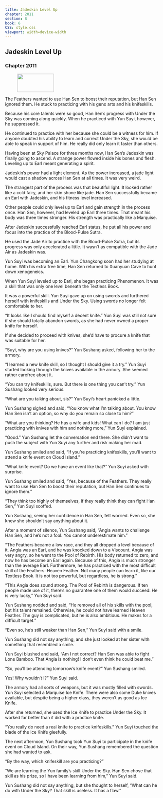 ```yaml
---
title: Jadeskin Level Up
chapter: 2011
section: 8
book: 6
CSS: style.css
viewport: width=device-width
---
```


## Jadeskin Level Up

### Chapter 2011

<figure>
	<img src="../Images/gem.gif" alt="" id="gem" width="120" height="60" />
</figure>

The Feathers wanted to use Han Sen to boost their reputation, but Han Sen ignored them. He stuck to practicing with his geno arts and his knifeskills.

Because his core talents were so good, Han Sen’s progress with Under the Sky was coming along quickly. When he practiced with Yun Suyi, however, he suppressed it.

He continued to practice with her because she could be a witness for him. If anyone doubted his ability to learn and correct Under the Sky, she would be able to speak in support of him. He really did only learn it faster than others.

Having been at Sky Palace for three months now, Han Sen’s Jadeskin was finally going to ascend. A strange power flowed inside his bones and flesh. Leveling up to Earl meant generating a spirit.

Jadeskin’s power had a light element. As the power increased, a jade light would cast a shadow across Han Sen at all times. It was very weird.

The strangest part of the process was that beautiful light. It looked rather like a cold fairy, and her skin shone like jade. Han Sen successfully became an Earl with Jadeskin, and his fitness level increased.

Other people could only level up to Earl and gain strength in the process once. Han Sen, however, had leveled up Earl three times. That meant his body was three times stronger. His strength was practically like a Marquise.

After Jadeskin successfully reached Earl status, he put all his power and focus into the practice of the Blood-Pulse Sutra.

He used the Jade Air to practice with the Blood-Pulse Sutra, but its progress was only accelerated a little. It wasn’t as compatible with the Jade Air as Jadeskin was.

Yun Suyi was becoming an Earl. Yun Changkong soon had her studying at home. With his extra free time, Han Sen returned to Xuanyuan Cave to hunt down xenogeneics.

When Yun Suyi leveled up to Earl, she began practicing Phenomenon. It was a skill that was only one level beneath the Textless Book.

It was a powerful skill. Yun Suyi gave up on using swords and furthered herself with knifeskills and Under the Sky. Using swords no longer felt comfortable to her.

“It looks like I should find myself a decent knife.” Yun Suyi was still not sure if she should totally abandon swords, as she had never owned a proper knife for herself.

If she decided to proceed with knives, she’d have to procure a knife that was suitable for her.

“Suyi, why are you using knives?” Yun Sushang asked, following her to the armory.

“I learned a new knife skill, so I thought I should give it a try.” Yun Suyi started looking through the knives available in the armory. She seemed rather carefree about it.

“You can try knifeskills, sure. But there is one thing you can’t try.” Yun Sushang looked very serious.

“What are you talking about, sis?” Yun Suyi’s heart panicked a little.

Yun Sushang sighed and said, “You know what I’m talking about. You know Han Sen isn’t an option, so why do you remain so close to him?”

“What are you thinking? He has a wife and kids! What can I do? I am just practicing with knives with him and nothing more,” Yun Suyi explained.

“Good.” Yun Sushang let the conversation end there. She didn’t want to push the subject with Yun Suyi any further and risk making her mad.

Yun Sushang smiled and said, “If you’re practicing knifeskills, you’ll want to attend a knife event on Cloud Island.”

“What knife event? Do we have an event like that?” Yun Suyi asked with surprise.

Yun Sushang smiled and said, “Yes, because of the Feathers. They really want to use Han Sen to boost their reputation, but Han Sen continues to ignore them.”

“They think too highly of themselves, if they really think they can fight Han Sen,” Yun Suyi scoffed.

Yun Sushang, seeing her confidence in Han Sen, felt worried. Even so, she knew she shouldn’t say anything about it.

After a moment of silence, Yun Sushang said, “Angia wants to challenge Han Sen, and he’s not a fool. You cannot underestimate him.”

“The Feathers became a low race, and they all dropped a level because of it. Angia was an Earl, and he was knocked down to a Viscount. Angia was very angry, so he went to the Pool of Rebirth. His body returned to zero, and now he has become an Earl again. Because of this, Angia is much stronger than the average Earl. Furthermore, he has practiced with the most difficult skill of the Feathers: Heaven Feather. Not many people can learn it, like our Textless Book. It is not too powerful, but regardless, he is strong.”

“This Angia does sound strong. The Pool of Rebirth is dangerous. If ten people made use of it, there’s no guarantee one of them would succeed. He is very lucky,” Yun Suyi said.

Yun Sushang nodded and said, “He removed all of his skills with the pool, but his talent remained. Otherwise, he could not have learned Heaven Feather. The guy is complicated, but he is also ambitious. He makes for a difficult target.”

“Even so, he’s still weaker than Han Sen,” Yun Suyi said with a smile.

Yun Sushang did not say anything, and she just looked at her sister with something that resembled a smile.

Yun Suyi blushed and said, “Am I not correct? Han Sen was able to fight Lone Bamboo. That Angia is nothing! I don’t even think he could beat me.”

“So, you’ll be attending tomorrow’s knife event?” Yun Sushang smiled.

Yes! Why wouldn’t I?” Yun Suyi said.

The armory had all sorts of weapons, but it was mostly filled with swords. Yun Suyi selected a Marquise Ice Knife. There were also some Duke knives available, but despite being a higher class, they weren’t as good as Ice Knife.

After she returned, she used the Ice Knife to practice Under the Sky. It worked far better than it did with a practice knife.

“You really do need a real knife to practice knifeskills.” Yun Suyi touched the blade of the Ice Knife gleefully.

The next afternoon, Yun Sushang took Yun Suyi to participate in the knife event on Cloud Island. On their way, Yun Sushang remembered the question she had wanted to ask.

“By the way, which knifeskill are you practicing?”

“We are learning the Yun family’s skill Under the Sky. Han Sen chose that skill as his prize, so I have been learning from him,” Yun Suyi said.

Yun Sushang did not say anything, but she thought to herself, “What can he do with Under the Sky? That skill is useless. It has a flaw.”